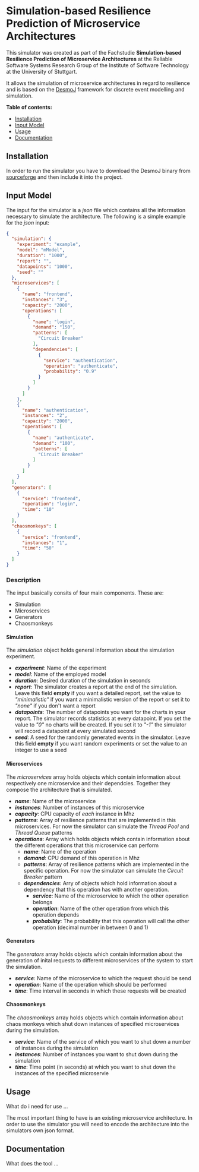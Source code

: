 # Simulation-based Resilience Prediction of Microservice Architectures

This simulator was created as part of the Fachstudie __Simulation-based Resilience Prediction of Microservice Architectures__ at the Reliable Software Systems Research Group of the Institute of Software Technology at the University of Stuttgart.

It allows the simulation of microservice architectures in regard to resilience and is based on the [DesmoJ](http://desmoj.sourceforge.net) framework for discrete event modelling and simulation. 

**Table of contents:**
- [Installation](#Installation)
- [Input Model](#Input)
- [Usage](#Sim-Use)
- [Documentation](#Sim-Doc)

## <a name="Installation"></a>Installation

In order to run the simulator you have to download the DesmoJ binary from [sourceforge](http://desmoj.sourceforge.net/download.html) and then include it into the project.

## <a name="Input"></a>Input Model
The input for the simulator is a _json_ file which contains all the information necessary to simulate the architecture.
The following is a simple example for the _json_ input:


```json
{
  "simulation": {
    "experiment": "example",
    "model": "mModel",
    "duration": "1000",
    "report": "",
    "datapoints": "1000",
    "seed": ""
  },
  "microservices": [
    {
      "name": "frontend",
      "instances": "3",
      "capacity": "2000",
      "operations": [
        {
          "name": "login",
          "demand": "150",
          "patterns": [
            "Circuit Breaker"
          ],
          "dependencies": [
            {
              "service": "authentication",
              "operation": "authenticate",
              "probability": "0.9"
            }
          ]
        }
      ]
    },
    {
      "name": "authentication",
      "instances": "2",
      "capacity": "2000",
      "operations": [
        {
          "name": "authenticate",
          "demand": "100",
          "patterns": [
            "Circuit Breaker"
          ]
        }
      ]
    }
  ],
  "generators": [
    {
      "service": "frontend",
      "operation": "login",
      "time": "10"
    }
  ],
  "chaosmonkeys": [
    {
      "service": "frontend",
      "instances": "1",
      "time": "50"
    }
  ]
}
```

### Description
The input basically consits of four main components. These are:
- Simulation
- Microservices
- Generators
- Chaosmonkeys

#### Simulation
The _simulation_ object holds general information about the simulation experiment. 

- ___experiment___: Name of the experiment
- ___model___: Name of the employed model
- ___duration___: Desired duration of the simulation in seconds
- ___report___: The simulator creates a report at the end of the simulation. Leave this field __empty__ if you want a detailed report, set the value to _"minimalistic"_ if you want a minimalistic version of the report or set it to _"none"_ if you don't want a report
- ___datapoints___: The number of datapoints you want for the charts in your report. The simulator records statistics at every datapoint. If you set the value to _"0"_ no charts will be created. If you set it to _"-1"_ the simulator will record a datapoint at every simulated second
- ___seed___: A seed for the randomly generated events in the simulator. Leave this field __empty__ if you want random experiments or set the value to an integer to use a seed

#### Microservices
The _microservices_ array holds objects which contain information about respectively one microservice and their dependcies. Together they compose the architecture that is simulated.

- ___name___: Name of the microservice
- ___instances___: Number of instances of this microservice
- ___capacity___: CPU capacity of _each_ instance in Mhz
- ___patterns___: Array of resilience patterns that are implemented in this microservices. For now the simulator can simulate the _Thread Pool_ and _Thread Queue_ patterns
- ___operations___: Array which holds objects which contain information about the different operations that this microservice can perform
	- ___name___: Name of the operation
	- ___demand___: CPU demand of this operation in Mhz
	- ___patterns___: Array of resilience patterns which are implemented in the specific operation. For now the simulator can simulate the _Circuit Breaker_ pattern
	- ___dependencies___: Arry of objects which hold information about a dependency that this operation has with another operation.
		- ___service___: Name of the microservice to which the other operation belongs
		- ___operation___: Name of the other operation from which this operation depends
		- ___probability___: The probability that this operation will call the other operation (decimal number in between 0 and 1)
	
#### Generators
The _generators_ array holds objects which contain information about the generation of inital requests to different microservices of the system to start the simulation.

- ___service___: Name of the microservice to which the request should be send
- ___operation___: Name of the operation which should be performed
- ___time___: Time interval in seconds in which these requests will be created	

#### Chaosmonkeys
The _chaosmonkeys_ array holds objects which contain information about chaos monkeys which shut down instances of specified microservices during the simulation.

- ___service___: Name of the service of which you want to shut down a number of instances during the simulation
- ___instances___: Number of instances you want to shut down during the simulation
- ___time___: Time point (in seconds) at which you want to shut down the instances of the specified microservie

      

## <a name="Sim-Use"></a>Usage

What do i need for use ...

The most important thing to have is an existing microservice architecture. In order to use the simulator you will need to encode the architecture into the simulators own json format. 

## <a name="Sim-Doc"></a>Documentation

What does the tool ...
